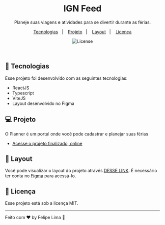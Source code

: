 <h1 align="center"> IGN Feed </h1>

<p align="center">
Planeje suas viagens e atividades para se divertir durante as férias.


<p align="center">
  <a href="#-tecnologias">Tecnologias</a>&nbsp;&nbsp;&nbsp;|&nbsp;&nbsp;&nbsp;
  <a href="#-projeto">Projeto</a>&nbsp;&nbsp;&nbsp;|&nbsp;&nbsp;&nbsp;
  <a href="#-layout">Layout</a>&nbsp;&nbsp;&nbsp;|&nbsp;&nbsp;&nbsp;
  <a href="#memo-licença">Licença</a>
</p>

<p align="center">
  <img alt="License" src="https://img.shields.io/static/v1?label=license&message=MIT&color=49AA26&labelColor=000000">
</p>

<br>

## 🚀 Tecnologias

Esse projeto foi desenvolvido com as seguintes tecnologias:

- ReactJS
- Typescript
- ViteJS
- Layout desenvolvido no Figma

## 💻 Projeto

O Planner é um portal onde você pode cadastrar e planejar suas férias

- [Acesse o projeto finalizado, online](https://ignfeed.netlify.app)

## 🔖 Layout

Você pode visualizar o layout do projeto através [DESSE LINK](https://www.figma.com/design/ZEGOXdhWOruZ5BTCI7JES9/NLW-Journey-%E2%80%A2-Planejador-de-viagem-(Community)?node-id=0-1&t=rrZMxP5687Fnh7rM-1). É necessário ter conta no [Figma](https://figma.com) para acessá-lo.

## :memo: Licença

Esse projeto está sob a licença MIT.

---

Feito com ♥ by Felipe Lima :wave: